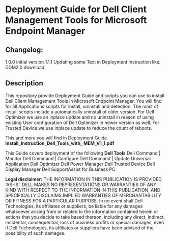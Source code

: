 # Deployment Guide for Dell Client Management Tools for Microsoft Endpoint Manager

## Changelog:
1.0.0   initial version
1.1.1   Updating some Text in Deployment Instruction like. DDM2.0 download

## Description
This repository provide Deployment Guide and scripts you can use to install Dell Client Management Tools in Microsoft Endpoint Manager.
You will find for all Applications scripts for install, uninstall and detection. The most of install scripts include a automatically uninstall of older version. For Dell Optimizer we use an inplace update and no uninstall in reason of using existing User configuration of Dell Optimizer in newer version as well. For Trusted Device we use inplace update to reduce the count of reboots.

This and more you will find in Deployment Guide **Install_Instruction_Dell_Tools_with_ MEM_V1_1.pdf**

This Guide covers deployment of the following **Dell Tools**
Dell Command | Monitor
Dell Command | Configure
Dell Command | Update Universal Application
Dell Optimizer
Dell Power Manager
Dell Trusted Device
Dell Display Manager
Dell SupportAssist for Business PC

**Legal disclaimer:** THE INFORMATION IN THIS PUBLICATION IS PROVIDED 'AS-IS.' DELL MAKES NO REPRESENTATIONS OR WARRANTIES OF ANY KIND WITH RESPECT TO THE INFORMATION IN THIS PUBLICATION, AND SPECIFICALLY DISCLAIMS IMPLIED WARRANTIES OF MERCHANTABILITY OR FITNESS FOR A PARTICULAR PURPOSE. In no event shall Dell Technologies, its affiliates or suppliers, be liable for any damages whatsoever arising from or related to the information contained herein or actions that you decide to take based thereon, including any direct, indirect, incidental, consequential, loss of business profits or special damages, even if Dell Technologies, its affiliates or suppliers have been advised of the possibility of such damages.
